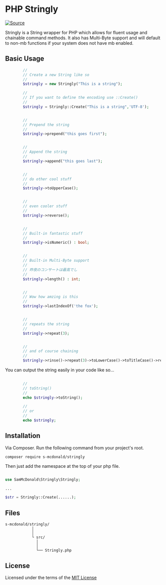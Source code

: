 # PHP Stringly
[![Source](https://img.shields.io/badge/source-S_McDonald-blue.svg)](https://github.com/s-mcdonald/stringly)

Stringly is a String wrapper for PHP which allows for fluent usage and chainable command methods.
It also has Multi-Byte support and will default to non-mb functions if your system does not have mb enabled.


## Basic Usage
```php
        //
        // Create a new String like so
        //
        $stringly = new Stringly("This is a string");

        //
        // If you want to define the encoding use ::Create()
        //
        $stringly = Stringly::Create("This is a string",'UTF-8');


        //
        // Prepend the string
        //
        $stringly->prepend("this goes first");


        //
        // Append the string
        //
        $stringly->append("this goes last");


        //
        // do other cool stuff
        //
        $stringly->toUpperCase();


        //
        // even cooler stuff
        //
        $stringly->reverse();


        //
        // Built-in fantastic stuff
        //
        $stringly->isNumeric() : bool;


        //
        // Built-in Multi-Byte support
        // 
        // 昨夜のコンサートは最高でし
        //
        $stringly->length() : int;


        //
        // Wow how amzing is this
        //
        $stringly->lastIndexOf('the fox');


        //
        // repeats the string
        //
        $stringly->repeat(3);


        //
        // and of course chaining
        //
        $stringly->rinse()->repeat(3)->toLowerCase()->toTitleCase()->reverse()..... //and so on 


```
You can output the string easily in your code like so...

```php
        
        //
        // toString()
        //
        echo $stringly->toString();

        //
        // or
        //
        echo $stringly;
```




<a name="installation"></a>
## Installation

Via Composer. Run the following command from your project's root.

```
composer require s-mcdonald/stringly
```

Then just add the namespace at the top of your php file.

```php

use SamMcDonald\Stringly\Stringly;

...

$str = Stringly::Create(......);

```


<a name="files"></a>
## Files

```
s-mcdonald/stringly/
            │    
            │    
            └ src/
              │
              │            
              └── Stringly.php

```

## License
<a name="license"></a>
Licensed under the terms of the [MIT License](http://opensource.org/licenses/MIT)
